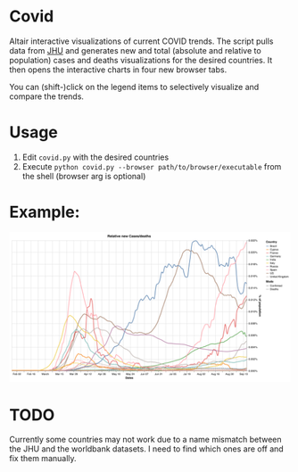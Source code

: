 # Covid
Altair interactive visualizations of current COVID trends. The script pulls data from [JHU](https://github.com/CSSEGISandData/COVID-19) and generates new and total (absolute and relative to population) cases and deaths visualizations for the desired countries. It then opens the interactive charts in four new browser tabs.

You can (shift-)click on the legend items to selectively visualize and compare the trends.

# Usage
1. Edit `covid.py` with the desired countries
2. Execute `python covid.py --browser path/to/browser/executable` from the shell (browser arg is optional)

# Example:
![example graph](https://github.com/ziofil/covid/blob/master/example.png)

# TODO
Currently some countries may not work due to a name mismatch between the JHU and the worldbank datasets. I need to find which ones are off and fix them manually.
